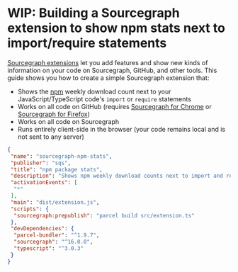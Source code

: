 # WIP: Building a Sourcegraph extension to show npm stats next to import/require statements

[Sourcegraph extensions](https://docs.sourcegraph.com/extensions) let you add features and show new kinds of information on your code on Sourcegraph, GitHub, and other tools. This guide shows you how to create a simple Sourcegraph extension that:

- Shows the [npm](https://npmjs.com) weekly download count next to your JavaScript/TypeScript code's `import` or `require` statements
- Works on all code on GitHub (requires [Sourcegraph for Chrome](https://chrome.google.com/webstore/detail/sourcegraph/dgjhfomjieaadpoljlnidmbgkdffpack) or [Sourcegraph for Firefox](https://addons.mozilla.org/en-US/firefox/addon/sourcegraph/))
- Works on all code on Sourcegraph
- Runs entirely client-side in the browser (your code remains local and is not sent to any server)

```json
{
 "name": "sourcegraph-npm-stats",
 "publisher": "sqs",
 "title": "npm package stats",
 "description": "Shows npm weekly download counts next to import and require statements in JavaScript/TypeScript code.",
 "activationEvents": [
  "*"
 ],
 "main": "dist/extension.js",
 "scripts": {
  "sourcegraph:prepublish": "parcel build src/extension.ts"
 },
 "devDependencies": {
  "parcel-bundler": "^1.9.7",
  "sourcegraph": "^16.0.0",
  "typescript": "^3.0.3"
 }
}
```
